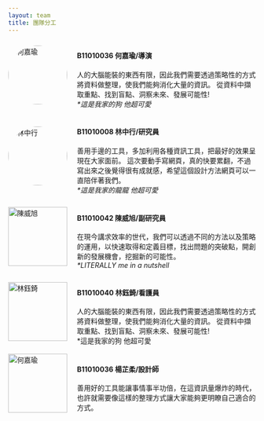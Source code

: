 ```yaml
---
layout: team
title: 團隊分工
---
```



<div style="display: flex; align-items: center;">
    <img src="https://github.com/justinlin099/Design-Method-Website/assets/61717681/1dddeddf-cc5e-4463-b531-080013fc5abb" alt="何嘉瑜" width="120" style="margin-right: 20px; border-radius: 50%;">
    <div>
        <h4>B11010036 何嘉瑜/導演</h4>
        人的大腦能裝的東西有限，因此我們需要透過策略性的方式將資料做整理，使我們能夠消化大量的資訊。
        從資料中擷取重點、找到盲點、洞察未來、發展可能性!<br>
        <i>*這是我家的狗 他超可愛</i>
    </div>
</div>
<br>

<div style="display: flex; align-items: center;">
    <img src="https://github.com/justinlin099/Design-Method-Website/assets/61717681/30f6a792-c53b-4958-af11-6e106afba270" alt="林中行" width="120" style="margin-right: 20px; border-radius: 50%;">
    <div>
        <h4>B11010008 林中行/研究員</h4>
        善用手邊的工具，多加利用各種資訊工具，把最好的效果呈現在大家面前。
        這次要動手寫網頁，真的快要累翻，不過寫出來之後覺得很有成就感，希望這個設計方法網頁可以一直陪伴著我們。<br>
        <i>*這是我家的龍龍 他超可愛</i>
    </div>
</div>
<br>


<div style="display: flex; align-items: center;">
    <img src="https://github.com/justinlin099/Design-Method-Website/assets/61717681/840a5c37-9463-4d91-9298-0965a7b24ac6" alt="陳威旭" width="120" style="margin-right: 20px;">
    <div>
        <h4>B11010042 陳威旭/副研究員</h4>
        在現今講求效率的世代，我們可以透過不同的方法以及策略的運用，以快速取得和定義目標，找出問題的突破點，開創新的發展機會，挖掘新的可能性。<br>
        <i>*LITERALLY me in a nutshell</i>
    </div>
</div>
<br>


<div style="display: flex; align-items: center;">
    <img src="https://github.com/justinlin099/Design-Method-Website/assets/61717681/545d650f-978d-4d6b-b2b0-13675a039ceb" alt="林鈺錡" width="120" height="120"  object-fit= cover style="margin-right: 20px;">
    <div>
        <h4>B11010040 林鈺錡/看護員</h4>
        人的大腦能裝的東西有限，因此我們需要透過策略性的方式將資料做整理，使我們能夠消化大量的資訊。
        從資料中擷取重點、找到盲點、洞察未來、發展可能性!<br>
        *這是我家的狗 他超可愛
    </div>
</div>
<br>

<div style="display: flex; align-items: center;">
    <img src="https://github.com/justinlin099/Design-Method-Website/assets/61717681/1dddeddf-cc5e-4463-b531-080013fc5abb" alt="何嘉瑜" width="120" style="margin-right: 20px;">
    <div>
        <h4>B11010036 楊芷柔/設計師</h4>
        善用好的工具能讓事情事半功倍，在這資訊量爆炸的時代，也許就需要像這樣的整理方式讓大家能夠更明瞭自己適合的方式。
    </div>
</div>
<br>
<br>
<br>

